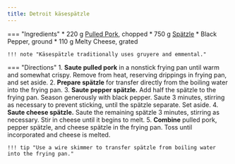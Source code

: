 ```yaml
---
title: Detroit käsespätzle
---
```


=== "Ingredients"
    * 220 g [Pulled Pork](../../references/techniques/pulled-pork.md), chopped
    * 750 g [Spätzle](spaetzle.md)
    * Black Pepper, ground
    * 110 g Melty Cheese, grated

    !!! note "Käsespätzle traditionally uses gruyere and emmental."

=== "Directions"
    1. **Saute pulled pork** in a nonstick frying pan until warm and somewhat crispy. Remove from heat, reserving drippings in frying pan, and set aside.
    2. **Prepare spätzle** for transfer directly from the boiling water into the frying pan.
    3. **Saute pepper spätzle.** Add half the spätzle to the frying pan. Season generously with black pepper. Saute 3 minutes, stirring as necessary to prevent sticking, until the spätzle separate. Set aside.
    4. **Saute cheese spätzle.** Saute the remaining spätzle 3 minutes, stirring as necessary. Stir in cheese until it begins to melt.
    5. **Combine** pulled pork, pepper spätzle, and cheese spätzle in the frying pan. Toss until incorporated and cheese is melted.

    !!! tip "Use a wire skimmer to transfer spätzle from boiling water into the frying pan."
